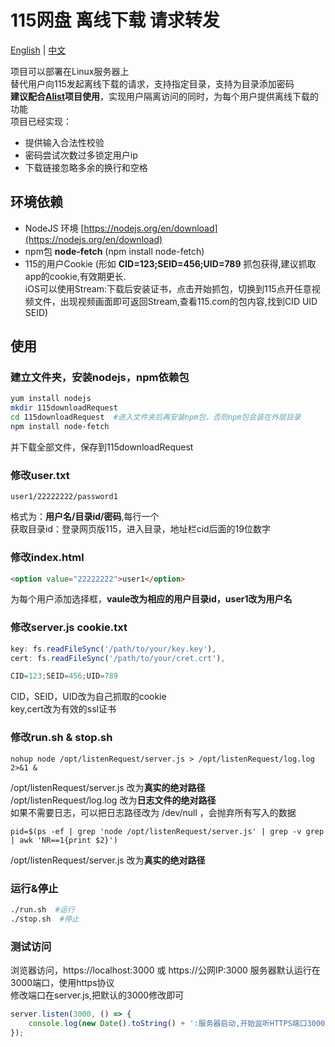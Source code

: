 # 115网盘 离线下载 请求转发
[English](https://github.com/SeanClancy84/115downloadRequest/blob/main/readme-EN.md) | [中文](https://github.com/SeanClancy84/115downloadRequest/blob/main/README.md)  

项目可以部署在Linux服务器上  
替代用户向115发起离线下载的请求，支持指定目录，支持为目录添加密码  
**建议配合[Alist](https://alist.nn.ci/zh/)项目使用**，实现用户隔离访问的同时，为每个用户提供离线下载的功能  
项目已经实现：
- 提供输入合法性校验
- 密码尝试次数过多锁定用户ip
- 下载链接忽略多余的换行和空格

## 环境依赖
- NodeJS 环境 [https://nodejs.org/en/download](https://nodejs.org/en/download)  
- npm包 **node-fetch** (npm install node-fetch)
- 115的用户Cookie (形如 **CID=123;SEID=456;UID=789** 抓包获得,建议抓取app的cookie,有效期更长.  
iOS可以使用Stream:下载后安装证书，点击开始抓包，切换到115点开任意视频文件，出现视频画面即可返回Stream,查看115.com的包内容,找到CID UID SEID)

## 使用  
### 建立文件夹，安装nodejs，npm依赖包
```bash
yum install nodejs
mkdir 115downloadRequest
cd 115downloadRequest  #进入文件夹后再安装npm包，否则npm包会装在外层目录
npm install node-fetch
```
并下载全部文件，保存到115downloadRequest  
### 修改user.txt
```
user1/22222222/password1
```
格式为：**用户名/目录id/密码**,每行一个  
获取目录id：登录网页版115，进入目录，地址栏cid后面的19位数字
### 修改index.html
```html 
<option value="22222222">user1</option>
```
为每个用户添加选择框，**vaule改为相应的用户目录id，user1改为用户名**
### 修改server.js  cookie.txt
```javascript
key: fs.readFileSync('/path/to/your/key.key'),
cert: fs.readFileSync('/path/to/your/cret.crt'),

CID=123;SEID=456;UID=789
```
CID，SEID，UID改为自己抓取的cookie  
key,cert改为有效的ssl证书  
### 修改run.sh & stop.sh
```shell
nohup node /opt/listenRequest/server.js > /opt/listenRequest/log.log 2>&1 &
```
/opt/listenRequest/server.js 改为**真实的绝对路径**  
/opt/listenRequest/log.log 改为**日志文件的绝对路径**  
如果不需要日志，可以把日志路径改为 /dev/null ，会抛弃所有写入的数据
```shell
pid=$(ps -ef | grep 'node /opt/listenRequest/server.js' | grep -v grep | awk 'NR==1{print $2}')
```
/opt/listenRequest/server.js 改为**真实的绝对路径**  
### 运行&停止
```bash
./run.sh  #运行
./stop.sh  #停止
```
### 测试访问
浏览器访问，https://localhost:3000 或 https://公网IP:3000 服务器默认运行在3000端口，使用https协议  
修改端口在server.js,把默认的3000修改即可
```javascript
server.listen(3000, () => {
    console.log(new Date().toString() + ':服务器启动,开始监听HTTPS端口3000');
});
```
